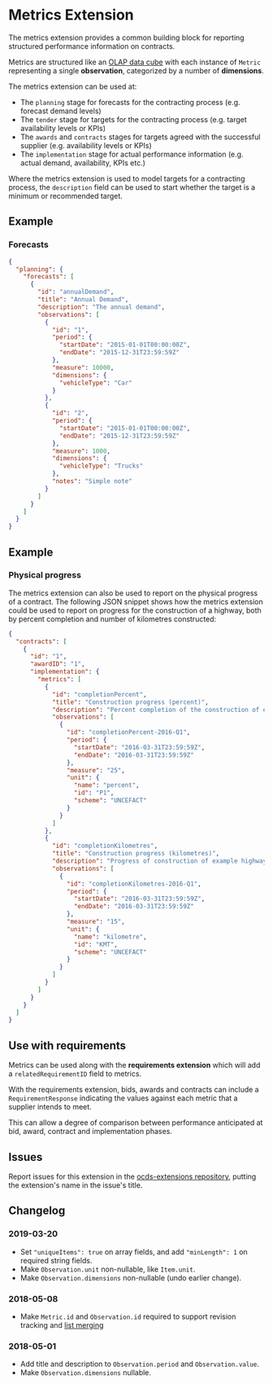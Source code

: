 # Metrics Extension

The metrics extension provides a common building block for reporting structured performance information on contracts.

Metrics are structured like an [OLAP data cube](https://en.wikipedia.org/wiki/OLAP_cube) with each instance of `Metric` representing a single **observation**, categorized by a number of **dimensions**.

The metrics extension can be used at:

* The `planning` stage for forecasts for the contracting process (e.g. forecast demand levels)
* The `tender` stage for targets for the contracting process (e.g. target availability levels or KPIs)
* The `awards` and `contracts` stages for targets agreed with the successful supplier (e.g. availability levels or KPIs)
* The `implementation` stage for actual performance information (e.g. actual demand, availability, KPIs etc.)

Where the metrics extension is used to model targets for a contracting process, the `description` field can be used to start whether the target is a minimum or recommended target.

## Example

### Forecasts

```json
{
  "planning": {
    "forecasts": [
      {
        "id": "annualDemand",
        "title": "Annual Demand",
        "description": "The annual demand",
        "observations": [
          {
            "id": "1",
            "period": {
              "startDate": "2015-01-01T00:00:00Z",
              "endDate": "2015-12-31T23:59:59Z"
            },
            "measure": 10000,
            "dimensions": {
              "vehicleType": "Car"
            }
          },
          {
            "id": "2",
            "period": {
              "startDate": "2015-01-01T00:00:00Z",
              "endDate": "2015-12-31T23:59:59Z"
            },
            "measure": 1000,
            "dimensions": {
              "vehicleType": "Trucks"
            },
            "notes": "Simple note"
          }
        ]
      }
    ]
  }
}
```

## Example

### Physical progress

The metrics extension can also be used to report on the physical progress of a contract. The following JSON snippet shows how the metrics extension could be used to report on progress for the construction of a highway, both by percent completion and number of kilometres constructed:

```json
{
  "contracts": [
    {
      "id": "1",
      "awardID": "1",
      "implementation": {
        "metrics": [
          {
            "id": "completionPercent",
            "title": "Construction progress (percent)",
            "description": "Percent completion of the construction of example highway",
            "observations": [
              {
                "id": "completionPercent-2016-Q1",
                "period": {
                  "startDate": "2016-03-31T23:59:59Z",
                  "endDate": "2016-03-31T23:59:59Z"
                },
                "measure": "25",
                "unit": {
                  "name": "percent",
                  "id": "P1",
                  "scheme": "UNCEFACT"
                }
              }
            ]
          },
          {
            "id": "completionKilometres",
            "title": "Construction progress (kilometres)",
            "description": "Progress of construction of example highway measured in kilometres",
            "observations": [
              {
                "id": "completionKilometres-2016-Q1",
                "period": {
                  "startDate": "2016-03-31T23:59:59Z",
                  "endDate": "2016-03-31T23:59:59Z"
                },
                "measure": "15",
                "unit": {
                  "name": "kilometre",
                  "id": "KMT",
                  "scheme": "UNCEFACT"
                }
              }
            ]
          }
        ]
      }
    }
  ]
}
```

## Use with requirements

Metrics can be used along with the **requirements extension** which will add a `relatedRequirementID` field to metrics.

With the requirements extension, bids, awards and contracts can include a `RequirementResponse` indicating the values against each metric that a supplier intends to meet.

This can allow a degree of comparison between performance anticipated at bid, award, contract and implementation phases.

## Issues

Report issues for this extension in the [ocds-extensions repository](https://github.com/open-contracting/ocds-extensions/issues), putting the extension's name in the issue's title.

## Changelog

### 2019-03-20

* Set `"uniqueItems": true` on array fields, and add `"minLength": 1` on required string fields.
* Make `Observation.unit` non-nullable, like `Item.unit`.
* Make `Observation.dimensions` non-nullable (undo earlier change).

### 2018-05-08

* Make `Metric.id` and `Observation.id` required to support revision tracking and [list merging](http://standard.open-contracting.org/latest/en/schema/merging/#lists)

### 2018-05-01

* Add title and description to `Observation.period` and `Observation.value`.
* Make `Observation.dimensions` nullable.
